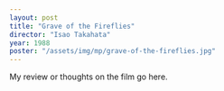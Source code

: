 ```yaml
---
layout: post
title: "Grave of the Fireflies"
director: "Isao Takahata"
year: 1988
poster: "/assets/img/mp/grave-of-the-fireflies.jpg"
---
```


My review or thoughts on the film go here.
